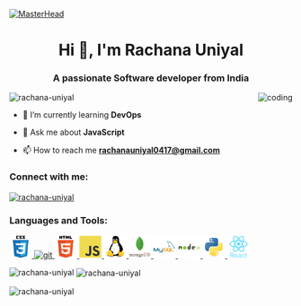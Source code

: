 
[![MasterHead](https://previews.123rf.com/images/attostock/attostock1908/attostock190800085/128830329-programming-horizontal-banner-tech-application-software-development-man-woman-programmer-designer-wo.jpg)](https://rishavchanda.io)
<h1 align="center">Hi 👋, I'm Rachana Uniyal</h1>
<h3 align="center">A passionate Software developer from India</h3>
<img  align="right" alt="coding" src="https://miro.medium.com/max/720/1*qdAW1TjCN57h1lbuuzvchg.gif"/>

<p align="left"> <img src="https://komarev.com/ghpvc/?username=rachana-uniyal&label=Profile%20views&color=0e75b6&style=flat" alt="rachana-uniyal" /> </p>

- 🌱 I’m currently learning **DevOps**

- 💬 Ask me about **JavaScript**

- 📫 How to reach me **rachanauniyal0417@gmail.com**

<h3 align="left">Connect with me:</h3>
<p align="left">
<a href="https://linkedin.com/in/rachana-uniyal" target="blank"><img align="center" src="https://raw.githubusercontent.com/rahuldkjain/github-profile-readme-generator/master/src/images/icons/Social/linked-in-alt.svg" alt="rachana-uniyal" height="30" width="40" /></a>
</p>

<h3 align="left">Languages and Tools:</h3>
<p align="left"> <a href="https://www.w3schools.com/css/" target="_blank" rel="noreferrer"> <img src="https://raw.githubusercontent.com/devicons/devicon/master/icons/css3/css3-original-wordmark.svg" alt="css3" width="40" height="40"/> </a> <a href="https://git-scm.com/" target="_blank" rel="noreferrer"> <img src="https://www.vectorlogo.zone/logos/git-scm/git-scm-icon.svg" alt="git" width="40" height="40"/> </a> <a href="https://www.w3.org/html/" target="_blank" rel="noreferrer"> <img src="https://raw.githubusercontent.com/devicons/devicon/master/icons/html5/html5-original-wordmark.svg" alt="html5" width="40" height="40"/> </a> <a href="https://developer.mozilla.org/en-US/docs/Web/JavaScript" target="_blank" rel="noreferrer"> <img src="https://raw.githubusercontent.com/devicons/devicon/master/icons/javascript/javascript-original.svg" alt="javascript" width="40" height="40"/> </a> <a href="https://www.linux.org/" target="_blank" rel="noreferrer"> <img src="https://raw.githubusercontent.com/devicons/devicon/master/icons/linux/linux-original.svg" alt="linux" width="40" height="40"/> </a> <a href="https://www.mongodb.com/" target="_blank" rel="noreferrer"> <img src="https://raw.githubusercontent.com/devicons/devicon/master/icons/mongodb/mongodb-original-wordmark.svg" alt="mongodb" width="40" height="40"/> </a> <a href="https://www.mysql.com/" target="_blank" rel="noreferrer"> <img src="https://raw.githubusercontent.com/devicons/devicon/master/icons/mysql/mysql-original-wordmark.svg" alt="mysql" width="40" height="40"/> </a> <a href="https://nodejs.org" target="_blank" rel="noreferrer"> <img src="https://raw.githubusercontent.com/devicons/devicon/master/icons/nodejs/nodejs-original-wordmark.svg" alt="nodejs" width="40" height="40"/> </a> <a href="https://www.python.org" target="_blank" rel="noreferrer"> <img src="https://raw.githubusercontent.com/devicons/devicon/master/icons/python/python-original.svg" alt="python" width="40" height="40"/> </a> <a href="https://reactjs.org/" target="_blank" rel="noreferrer"> <img src="https://raw.githubusercontent.com/devicons/devicon/master/icons/react/react-original-wordmark.svg" alt="react" width="40" height="40"/> </a> </p>

<p><img align="left" src="https://github-readme-stats.vercel.app/api/top-langs?username=rachana-uniyal&show_icons=true&locale=en&layout=compact" alt="rachana-uniyal" /></p>

<p>&nbsp;<img align="center" src="https://github-readme-stats.vercel.app/api?username=rachana-uniyal&show_icons=true&locale=en" alt="rachana-uniyal" /></p>

<p><img align="center" src="https://github-readme-streak-stats.herokuapp.com/?user=rachana-uniyal&" alt="rachana-uniyal" /></p>
